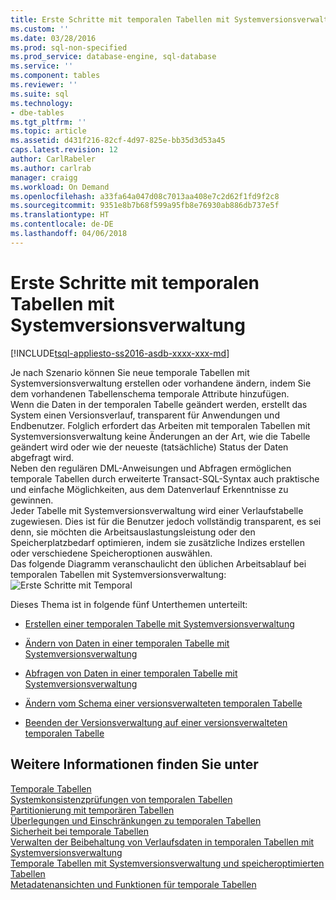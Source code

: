 ```yaml
---
title: Erste Schritte mit temporalen Tabellen mit Systemversionsverwaltung | Microsoft-Dokumentation
ms.custom: ''
ms.date: 03/28/2016
ms.prod: sql-non-specified
ms.prod_service: database-engine, sql-database
ms.service: ''
ms.component: tables
ms.reviewer: ''
ms.suite: sql
ms.technology:
- dbe-tables
ms.tgt_pltfrm: ''
ms.topic: article
ms.assetid: d431f216-82cf-4d97-825e-bb35d3d53a45
caps.latest.revision: 12
author: CarlRabeler
ms.author: carlrab
manager: craigg
ms.workload: On Demand
ms.openlocfilehash: a33fa64a047d08c7013aa408e7c2d62f1fd9f2c8
ms.sourcegitcommit: 9351e8b7b68f599a95fb8e76930ab886db737e5f
ms.translationtype: HT
ms.contentlocale: de-DE
ms.lasthandoff: 04/06/2018
---
```

# <a name="getting-started-with-system-versioned-temporal-tables"></a>Erste Schritte mit temporalen Tabellen mit Systemversionsverwaltung
[!INCLUDE[tsql-appliesto-ss2016-asdb-xxxx-xxx-md](../../includes/tsql-appliesto-ss2016-asdb-xxxx-xxx-md.md)]

  Je nach Szenario können Sie neue temporale Tabellen mit Systemversionsverwaltung erstellen oder vorhandene ändern, indem Sie dem vorhandenen Tabellenschema temporale Attribute hinzufügen.   
Wenn die Daten in der temporalen Tabelle geändert werden, erstellt das System einen Versionsverlauf, transparent für Anwendungen und Endbenutzer. Folglich erfordert das Arbeiten mit temporalen Tabellen mit Systemversionsverwaltung keine Änderungen an der Art, wie die Tabelle geändert wird oder wie der neueste (tatsächliche) Status der Daten abgefragt wird.   
Neben den regulären DML-Anweisungen und Abfragen ermöglichen temporale Tabellen durch erweiterte Transact-SQL-Syntax auch praktische und einfache Möglichkeiten, aus dem Datenverlauf Erkenntnisse zu gewinnen.   
Jeder Tabelle mit Systemversionsverwaltung wird einer Verlaufstabelle zugewiesen. Dies ist für die Benutzer jedoch vollständig transparent, es sei denn, sie möchten die Arbeitsauslastungsleistung oder den Speicherplatzbedarf optimieren, indem sie zusätzliche Indizes erstellen oder verschiedene Speicheroptionen auswählen.    
Das folgende Diagramm veranschaulicht den üblichen Arbeitsablauf bei temporalen Tabellen mit Systemversionsverwaltung:   
![Erste Schritte mit Temporal](../../relational-databases/tables/media/getting-started-with-temporal.png "Getting Started with Temporal")  
  
 Dieses Thema ist in folgende fünf Unterthemen unterteilt:  
  
-   [Erstellen einer temporalen Tabelle mit Systemversionsverwaltung](../../relational-databases/tables/creating-a-system-versioned-temporal-table.md)  
  
-   [Ändern von Daten in einer temporalen Tabelle mit Systemversionsverwaltung](../../relational-databases/tables/modifying-data-in-a-system-versioned-temporal-table.md)  
  
-   [Abfragen von Daten in einer temporalen Tabelle mit Systemversionsverwaltung](../../relational-databases/tables/querying-data-in-a-system-versioned-temporal-table.md)  
  
-   [Ändern vom Schema einer versionsverwalteten temporalen Tabelle](../../relational-databases/tables/changing-the-schema-of-a-system-versioned-temporal-table.md)  
  
-   [Beenden der Versionsverwaltung auf einer versionsverwalteten temporalen Tabelle](../../relational-databases/tables/stopping-system-versioning-on-a-system-versioned-temporal-table.md)  
  
## <a name="see-also"></a>Weitere Informationen finden Sie unter  
 [Temporale Tabellen](../../relational-databases/tables/temporal-tables.md)   
 [Systemkonsistenzprüfungen von temporalen Tabellen](../../relational-databases/tables/temporal-table-system-consistency-checks.md)   
 [Partitionierung mit temporären Tabellen](../../relational-databases/tables/partitioning-with-temporal-tables.md)   
 [Überlegungen und Einschränkungen zu temporalen Tabellen](../../relational-databases/tables/temporal-table-considerations-and-limitations.md)   
 [Sicherheit bei temporale Tabellen](../../relational-databases/tables/temporal-table-security.md)   
 [Verwalten der Beibehaltung von Verlaufsdaten in temporalen Tabellen mit Systemversionsverwaltung](../../relational-databases/tables/manage-retention-of-historical-data-in-system-versioned-temporal-tables.md)   
 [Temporale Tabellen mit Systemversionsverwaltung und speicheroptimierten Tabellen](../../relational-databases/tables/system-versioned-temporal-tables-with-memory-optimized-tables.md)   
 [Metadatenansichten und Funktionen für temporale Tabellen](../../relational-databases/tables/temporal-table-metadata-views-and-functions.md)  
  
  
